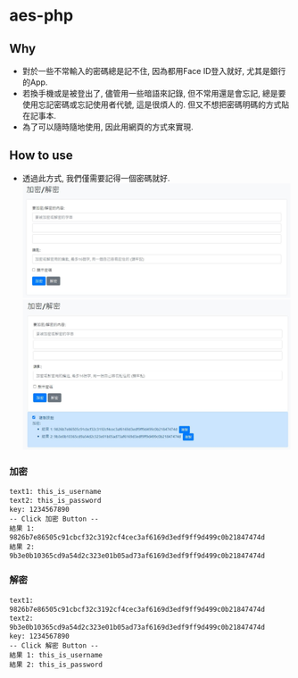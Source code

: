 # aes-php
## Why ##
- 對於一些不常輸入的密碼總是記不住, 因為都用Face ID登入就好, 尤其是銀行的App.
- 若換手機或是被登出了, 儘管用一些暗語來記錄, 但不常用還是會忘記, 總是要使用忘記密碼或忘記使用者代號, 這是很煩人的. 但又不想把密碼明碼的方式貼在記事本.
- 為了可以隨時隨地使用, 因此用網頁的方式來實現. 
## How to use ##
- 透過此方式, 我們僅需要記得一個密碼就好.
![Demo](https://github.com/MinFengLin/aes-php/blob/main/aes_demo1.JPG)
![Demo](https://github.com/MinFengLin/aes-php/blob/main/aes_demo2.JPG)
### 加密 ###
```
text1: this_is_username
text2: this_is_password
key: 1234567890
-- Click 加密 Button --
結果 1: 9826b7e86505c91cbcf32c3192cf4cec3af6169d3edf9ff9d499c0b21847474d
結果 2: 9b3e0b10365cd9a54d2c323e01b05ad73af6169d3edf9ff9d499c0b21847474d
```
### 解密 ###
```
text1: 9826b7e86505c91cbcf32c3192cf4cec3af6169d3edf9ff9d499c0b21847474d
text2: 9b3e0b10365cd9a54d2c323e01b05ad73af6169d3edf9ff9d499c0b21847474d
key: 1234567890
-- Click 解密 Button --
結果 1: this_is_username
結果 2: this_is_password
```
